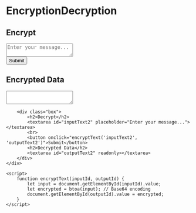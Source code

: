 # EncryptionDecryption

<html lang="en">
<head>
    <meta charset="UTF-8">
    <meta name="viewport" content="width=device-width, initial-scale=1.0">
    <title>Text Encryption</title>
    <link rel="stylesheet" href="style.css">
</head>
<body>
    <div class="container">
        <div class="box">
            <h2>Encrypt</h2>
            <textarea id="inputText1" placeholder="Enter your message..."></textarea>
            <br>
            <button onclick="encryptText('inputText1', 'outputText1')">Submit</button>
            <h2>Encrypted Data</h2>
            <textarea id="outputText1" readonly></textarea>
        </div>
        
        <div class="box">
            <h2>Decrypt</h2>
            <textarea id="inputText2" placeholder="Enter your message..."></textarea>
            <br>
            <button onclick="encryptText('inputText2', 'outputText2')">Submit</button>
            <h2>Decrypted Data</h2>
            <textarea id="outputText2" readonly></textarea>
        </div>
    </div>

    <script>
        function encryptText(inputId, outputId) {
            let input = document.getElementById(inputId).value;
            let encrypted = btoa(input); // Base64 encoding
            document.getElementById(outputId).value = encrypted;
        }
    </script>
</body>
</html>
